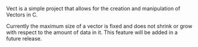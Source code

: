Vect is a simple project that allows for the creation and manipulation of Vectors in C.

Currently the maximum size of a vector is fixed and does not shrink or grow with respect to the amount of data in it. This feature will be added in a future release.
